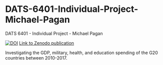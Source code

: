 # DATS-6401-Individual-Project-Michael-Pagan
DATS 6401 - Individual Project - Michael Pagan

[![DOI](https://zenodo.org/badge/271670195.svg)](https://zenodo.org/badge/latestdoi/271670195)
[Link to Zenodo publication](https://zenodo.org/record/3891598#.XuOaG2pKjlw)

Investigating the GDP, military, health, and education spending of the G20 countries between 2010-2017.
